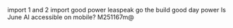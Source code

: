import 1 and 2
import good power
leaspeak go the build
good day power
Is June AI accessible on mobile?
M251167m@
